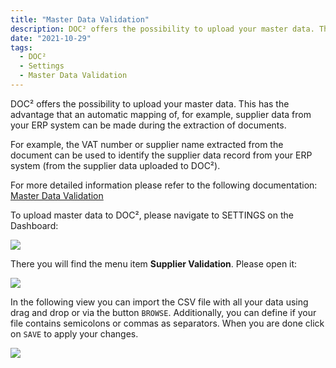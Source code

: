 ```yaml
---
title: "Master Data Validation"
description: DOC² offers the possibility to upload your master data. This has the advantage that an automatic mapping of, for example, supplier data from your ERP system can be made during the extraction of documents. 
date: "2021-10-29"
tags:
  - DOC²
  - Settings
  - Master Data Validation
---
```


DOC² offers the possibility to upload your master data. This has the advantage that an automatic mapping of, for example, supplier data from your ERP system can be made during the extraction of documents.

For example, the VAT number or supplier name extracted from the document can be used to identify the supplier data record from your ERP system (from the supplier data uploaded to DOC²).

For more detailed information please refer to the following documentation: [Master Data Validation](/doc2/document-validation/master-data-validation/)

To upload master data to DOC², please navigate to SETTINGS on the Dashboard:

![](/_images/doc2/DOC2_SupplierValidation_1.png)

There you will find the menu item **Supplier Validation**. Please open it:

![](/_images/doc2/DOC2_SupplierValidation_2.png)

In the following view you can import the CSV file with all your data using drag and drop or via the button `BROWSE`. Additionally, you can define if your file contains semicolons or commas as separators. When you are done click on `SAVE` to apply your changes.

![](/_images/doc2/DOC2_SupplierValidation_3.png)

